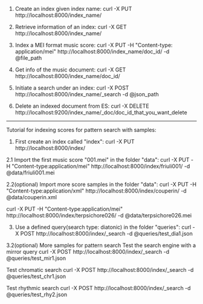 1. Create an index given index name:
curl -X PUT  http://localhost:8000/index_name/

2. Retrieve information of an index:
curl -X GET  http://localhost:8000/index_name/

3. Index a MEI format music score:
curl -X PUT -H "Content-type: application/mei" http://localhost:8000/index_name/doc_id/ -d @file_path

4. Get info of the music document:
curl -X GET  http://localhost:8000/index_name/doc_id/

5. Initiate a search under an index:
curl -X POST http://localhost:8000/index_name/_search -d @json_path

6. Delete an indexed document from ES:
curl -X DELETE http://localhost:9200/index_name/_doc/doc_id_that_you_want_delete


-----------------------------------------------------------------------------------------
Tutorial for indexing scores for pattern search with samples:

1. First create an index called "index":
curl -X PUT  http://localhost:8000/index/

2.1 Import the first music score "001.mei" in the folder "data":
curl -X PUT -H "Content-type:application/mei" http://localhost:8000/index/friuli001/ -d @data/friuli001.mei 

2.2(optional) Import more score samples in the folder "data":
curl -X PUT -H "Content-type:application/xml" http://localhost:8000/index/couperin/ -d @data/couperin.xml

curl -X PUT -H "Content-type:application/mei" http://localhost:8000/index/terpsichore026/ -d @data/terpsichore026.mei

3. Use a defined query(search type: diatonic) in the folder "queries":
curl -X POST http://localhost:8000/index/_search -d @queries/test_dia1.json

3.2(optional) More samples for pattern search
Test the search engine with a mirror query
curl -X POST http://localhost:8000/index/_search -d @queries/test_mir1.json

Test chromatic search
curl -X POST http://localhost:8000/index/_search -d @queries/test_chr1.json

Test rhythmic search
curl -X POST http://localhost:8000/index/_search -d @queries/test_rhy2.json
